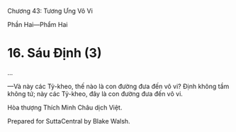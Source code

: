  

Chương 43: Tương Ưng Vô Vi

Phần Hai—Phẩm Hai

# 16\. Sáu Ðịnh (3)

…

—Và này các Tỷ-kheo, thế nào là con đường đưa đến vô vi? Ðịnh không tầm không tứ; này các Tỷ-kheo, đây là con đường đưa đến vô vi.

Hòa thượng Thích Minh Châu dịch Việt.

Prepared for SuttaCentral by Blake Walsh.